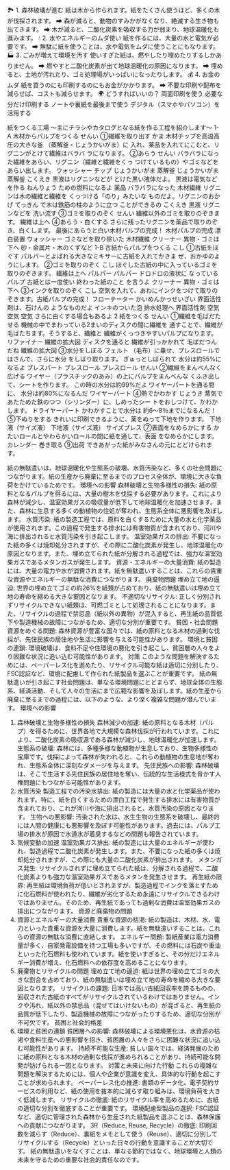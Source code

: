 🏞️ 1. 森林破壊が進む
紙は木から作られます。紙をたくさん使うほど、多くの木が伐採されます。
➡ 森が減ると、動物のすみかがなくなり、絶滅する生き物も出てきます。
➡ 木が減ると、二酸化炭素を吸収する力が弱まり、地球温暖化も進みます。
💧 2. 水やエネルギーのムダ使い
紙を作るには、大量の水と電気が必要です。
➡ 無駄に紙を使うことは、水や電気をムダに使うことにもなります。
🏭 3. ごみが増えて環境を汚す
使いすぎた紙は、燃やしたり埋めたりするしかありません。
➡ 燃やすと二酸化炭素が出て地球温暖化の原因になります。
➡ 埋めると、土地が汚れたり、ゴミ処理場がいっぱいになったりします。
💰 4. お金のムダ
紙を買うのにも印刷するのにもお金がかかります。
➡ 不要な印刷や配布を減らせば、コストも減らせます。
🌍 どうすればいいの？
両面印刷を使う
必要な分だけ印刷する
ノートや裏紙を最後まで使う
デジタル（スマホやパソコン）を活用する

紙をつくる工場
～主にチラシやカタログとなる紙を作る工程を紹介します～
1-A 木材からパルプをつくる
せんい
①繊維を取り出す
かま
木材チップを高温高圧の大きな釜
（蒸解釜・じょうかいがま）に
入れ、薬品を入れてにこむと、リグニンがとけて繊維はバラバ
ラになります。
②あらう
せんい
バラバラになった繊維をあらい、リグニン（繊維と繊維をくっ
つけているもの）やゴミなどをあらい出します。
ウォッシャー
チップ
じょうかいがま
蒸解釜
じょうかいがま
蒸解釜
こくえき
黒液はリグニンなどが
とけた黒い液体だよ。
黒液は電気などを作る
ねんりょう
ための燃料になるよ
薬品
バラバラになった
木材繊維
リグニンは木の繊維と繊維を
くっつける「のり」みたいな
ものだよ。リグニンのおかげ
てっきん
で木は鉄筋の柱のように立つ
ことができるの
こくえき
黒液
リグニンなどを
洗い流す
③ゴミを取りのぞく
せんい
繊維以外のゴミを取りのぞきます。
繊維は上へ
④あらう・白くする
さらに残ったリグニンを薬品で取りのぞき、白くします。
最後にあらうと白い木材パルプの完成！
木材パルプの完成
漂白装置
ウォッシャー
ゴミなどを取り除いた
木材繊維
クリーナー
異物・ゴミは下へ
砂・金属片・木のくずなど
1-B 古紙からパルプをつくる
こし
①古紙をほぐす
パルパーとよばれる大きなミキサーに古紙を入れてかきま
ぜ、おかゆのようにします。
②ゴミを取りのぞく
こし
ほぐした古紙の中に入っているゴミを取りのぞきます。
繊維は上へ
パルパー パルパー
ドロドロの液状に
なっているパルプ
古紙とは一度使い
終わった紙のこと
を言うよ
クリーナー
異物・ゴミは下へ
③インクを取りのぞく
こし
空気を入れて、あわにインクをつけて取りのぞきます。古紙パルプの完成！
フローテーター
かいめんかっせいざい
界面活性剤は、石けんの
ようなものだよ
インキのついた泡
排水処理へ
界面活性剤
空気 空気 空気
さらに白くする場合もあるよ
2 紙をつくる
せんい
①繊維を毛ばだたせる
機械の中でまわっている2まいのディスクの間に繊維を
通すことで、繊維が毛ばたちます。そうすると、繊維と
繊維がくっつきやすいパルプになります。
リファイナー
繊維の拡大図
ディスクを通ると
繊維が引っかかれて
毛ばだつんだね
繊維の拡大図
③水分をしぼる
フェルト （毛布）に乗せ、プレスロールではさんで、さらに水分
をしぼり取ります。
ぎゅっとしぼられて
水分は約55%になるよ
プレスパート
プレスロール
プレスロール
せんい
②繊維をまんべんなく広げる
ワイヤー（プラスチックのあみ）の上にパルプをまんべんな
くふき出して、シートを作ります。
この時の水分は約99%だよ ワイヤーパートを通る間に、
水分は約80%になるんだ
ワイヤーパート
④熱でかわかす
じょうき
蒸気であたためた鉄のつつ（シリンダー）に、しめったシー
トをおしつけて、かわかします。
ドライヤーパート
かわかすことで水分は
約6～8％までになるんだ！
⑤下ぬりをする
きれいに印刷できるように、薬をぬって下地を作ります。
下地液（サイズ液）
下地液（サイズ液）
サイズプレス
⑦表面をなめらかにする
かたいロールとやわらかいロールの間に紙を通して、表面
をなめらかにします。
カレンダー
巻き取る
⑨出荷
できあがった紙がみなさんの元にとどけられます。


紙の無駄遣いは、地球温暖化や生態系の破壊、水質汚染など、多くの社会問題につながります。紙の生産から廃棄に至るまでのプロセス全体が、環境に大きな負荷をかけているためです。 
環境への影響
森林破壊と生物多様性の損失: 紙の原料となるパルプを得るには、大量の樹木を伐採する必要があります。これにより森林が減少し、温室効果ガスの吸収量が低下して地球温暖化を加速させます。また、森林に生息する多くの動植物の住処が奪われ、生態系全体に悪影響を及ぼします。
水質汚染: 紙の製造工程では、原料を白くするために大量の水と化学薬品が使用されます。この過程で発生する排水には有害物質が含まれており、河川や海に排出されると水質汚染を引き起こします。
温室効果ガスの排出: 不要になった紙の多くは焼却処分されますが、その際に二酸化炭素が発生し、地球温暖化の原因となります。また、埋め立てられた紙が分解される過程では、強力な温室効果ガスであるメタンガスが発生します。
資源・エネルギーの大量消費: 紙の製造には、大量の電力や水が消費されます。紙を無駄遣いすることは、これらの貴重な資源やエネルギーの無駄な消費につながります。 
廃棄物問題
埋め立て地の逼迫: 世界の埋め立てゴミの約26%を紙類が占めており、紙の無駄遣いは埋め立て地の寿命を縮める大きな要因となります。
不適切なリサイクル: 正しく分別されずリサイクルできない紙類は、可燃ゴミとして処理されることになります。また、リサイクルの過程で禁忌品（紙以外の異物）が混入すると、再生紙の品質低下や製造機械の故障につながるため、適切な分別が重要です。 
貧困・社会問題
資源をめぐる問題: 森林資源が豊富な国々では、紙の原料となる木材の過剰な伐採が、先住民族の居住地や生活に影響を与える可能性があります。
環境と貧困の連鎖: 環境破壊は、食料不足や住環境の悪化を引き起こし、貧困層の人々をより困難な状況に追い込む可能性があります。 
対策
このような問題を解決するためには、ペーパーレス化を進めたり、リサイクル可能な紙は適切に分別したり、FSC認証など、環境に配慮して作られた紙製品を選ぶことが重要です。 
紙の無駄遣いが引き起こす社会問題は、単なる環境問題にとどまらず、地球全体の生態系、経済活動、そして人々の生活にまで広範な影響を及ぼします。紙の生産から廃棄に至るまでの過程には、以下のような、より深く複雑な問題が潜んでいます。 
環境への影響
1. 森林破壊と生物多様性の損失 
森林減少の加速: 紙の原料となる木材（パルプ）を得るために、世界各地で大規模な森林伐採が行われています。これにより、二酸化炭素の吸収源である森林が減少し、地球温暖化が加速します。
生態系の破壊: 森林には、多種多様な動植物が生息しており、生物多様性の宝庫です。伐採によって森林が失われると、これらの動植物の生息地が奪われ、生態系全体に深刻なダメージを与えます。
先住民族への影響: 森林破壊は、そこで生活する先住民族の居住地を奪い、伝統的な生活様式を脅かす人権問題にもつながる可能性があります。 
2. 水質汚染
製造工程での汚染水排出: 紙の製造には大量の水と化学薬品が使われます。特に、紙を白くするための漂白工程で発生する排水には有害物質が含まれており、これが河川や海に排出されると、水質汚染の原因となります。
生物への悪影響: 汚染された水は、水生生物の生態系を破壊し、最終的には人間の健康にも悪影響を及ぼす可能性があります。過去には、パルプ工場の排水が原因で水道水が着臭するなどの問題も報告されています。 
3. 気候変動の加速
温室効果ガス排出: 紙の製造には大量のエネルギーが使われ、製造過程で二酸化炭素が発生します。また、不要になった紙の多くは焼却処分されますが、この際にも大量の二酸化炭素が排出されます。
メタンガス発生: リサイクルされずに埋め立てられた紙は、分解される過程で、二酸化炭素よりも強力な温室効果ガスであるメタンを発生させます。
再生紙の限界: 再生紙は環境負荷が低いとされますが、製造過程でインクを落とすために化石燃料が使われたり、繊維が劣化するため永遠にリサイクルできるわけではありません。そのため、再生紙であっても過剰な消費は温室効果ガスの排出につながります。 
資源と廃棄物の問題
1. 資源とエネルギーの大量消費
貴重な資源の枯渇: 紙の製造は、木材、水、電力といった貴重な資源を大量に消費します。紙を無駄遣いすることは、これらの資源の無駄な消費に直結します。
エネルギー問題: 製紙産業は電力消費量が多く、自家発電設備を持つ工場も多いですが、その燃料には石炭や重油といった化石燃料も使われています。紙を使いすぎると、その分だけエネルギー消費が増え、化石燃料への依存度を高めることになります。 
2. 廃棄物とリサイクルの問題
埋め立て地の逼迫: 紙は世界の埋め立てゴミの大きな割合を占めており、紙の無駄遣いは埋め立て地の寿命を縮める大きな要因となります。
リサイクルの課題: 日本では高い古紙回収率を誇るものの、回収された古紙のすべてがリサイクルされているわけではありません。インクや汚れ、紙以外の禁忌品（混ぜてはいけないもの）が混ざると、再生紙の品質が低下したり、製造機械の故障につながったりするため、適切な分別が不可欠です。 
貧困と社会的格差
1. 環境と貧困の連鎖
貧困層への影響: 森林破壊による環境悪化は、水資源の枯渇や食料生産への悪影響を招き、貧困層の人々をさらに困難な状況に追い込む可能性があります。
持続不可能な生産: 貧しい国々では、経済発展のために紙の原料となる木材の過剰な伐採が進められることがあり、持続可能な開発が妨げられる一因となります。 
対策と未来に向けた行動
これらの複雑な問題を解決するためには、個人や企業が意識を変え、具体的な行動を起こすことが求められます。
ペーパーレス化の推進: 書類のデータ化、電子契約サービスの利用など、紙の使用を抜本的に減らす取り組みは、環境負荷を大きく低減します。
リサイクルの徹底: 紙のリサイクル率を高めるために、古紙の適切な分別を徹底することが重要です。
環境配慮型製品の選択: FSC認証など、適切に管理された森林から生産された紙製品を選ぶことは、森林保護への貢献につながります。
3R（Reduce, Reuse, Recycle）の徹底: 印刷回数を減らす（Reduce）、裏紙をメモとして使う（Reuse）、適切に分別してリサイクルする（Recycle）といった日々の行動を意識することが大切です。 
紙の無駄遣いをなくすことは、単なる節約ではなく、地球環境と人類の未来を守るための重要な社会的責任なのです。
